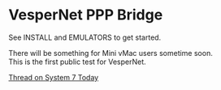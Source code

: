 # VesperNet PPP Bridge
See INSTALL and EMULATORS to get started.

There will be something for Mini vMac users sometime soon.  
This is the first public test for VesperNet.

[Thread on System 7 Today](https://system7today.com/forums/index.php?topic=4027.0)
